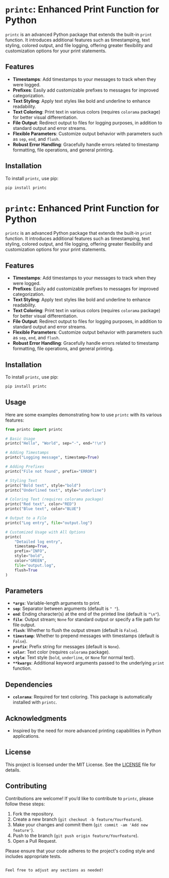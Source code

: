 # `printc`: Enhanced Print Function for Python

`printc` is an advanced Python package that extends the built-in `print` function. It introduces additional features such as timestamping, text styling, colored output, and file logging, offering greater flexibility and customization options for your print statements.

## Features

- **Timestamps**: Add timestamps to your messages to track when they were logged.
- **Prefixes**: Easily add customizable prefixes to messages for improved categorization.
- **Text Styling**: Apply text styles like bold and underline to enhance readability.
- **Text Coloring**: Print text in various colors (requires `colorama` package) for better visual differentiation.
- **File Output**: Redirect output to files for logging purposes, in addition to standard output and error streams.
- **Flexible Parameters**: Customize output behavior with parameters such as `sep`, `end`, and `flush`.
- **Robust Error Handling**: Gracefully handle errors related to timestamp formatting, file operations, and general printing.

## Installation

To install `printc`, use pip:

```bash
pip install printc
```
# `printc`: Enhanced Print Function for Python

`printc` is an advanced Python package that extends the built-in `print` function. It introduces additional features such as timestamping, text styling, colored output, and file logging, offering greater flexibility and customization options for your print statements.

## Features

- **Timestamps**: Add timestamps to your messages to track when they were logged.
- **Prefixes**: Easily add customizable prefixes to messages for improved categorization.
- **Text Styling**: Apply text styles like bold and underline to enhance readability.
- **Text Coloring**: Print text in various colors (requires `colorama` package) for better visual differentiation.
- **File Output**: Redirect output to files for logging purposes, in addition to standard output and error streams.
- **Flexible Parameters**: Customize output behavior with parameters such as `sep`, `end`, and `flush`.
- **Robust Error Handling**: Gracefully handle errors related to timestamp formatting, file operations, and general printing.

## Installation

To install `printc`, use pip:

```bash
pip install printc
```

## Usage

Here are some examples demonstrating how to use `printc` with its various features:

```python
from printc import printc

# Basic Usage
printc("Hello", "World", sep="-", end="!\n")

# Adding Timestamps
printc("Logging message", timestamp=True)

# Adding Prefixes
printc("File not found", prefix="ERROR")

# Styling Text
printc("Bold text", style="bold")
printc("Underlined text", style="underline")

# Coloring Text (requires colorama package)
printc("Red text", color="RED")
printc("Blue text", color="BLUE")

# Output to a File
printc("Log entry", file="output.log")

# Customized Usage with All Options
printc(
    "Detailed log entry",
    timestamp=True,
    prefix="INFO",
    style="bold",
    color="GREEN",
    file="output.log",
    flush=True
)
```

## Parameters

- **`*args`**: Variable-length arguments to print.
- **`sep`**: Separator between arguments (default is `" "`).
- **`end`**: Ending character(s) at the end of the printed line (default is `"\n"`).
- **`file`**: Output stream; `None` for standard output or specify a file path for file output.
- **`flush`**: Whether to flush the output stream (default is `False`).
- **`timestamp`**: Whether to prepend messages with timestamps (default is `False`).
- **`prefix`**: Prefix string for messages (default is `None`).
- **`color`**: Text color (requires `colorama` package).
- **`style`**: Text style (`bold`, `underline`, or `None` for normal text).
- **`**kwargs`**: Additional keyword arguments passed to the underlying `print` function.

## Dependencies

- **`colorama`**: Required for text coloring. This package is automatically installed with `printc`.

## Acknowledgments

- Inspired by the need for more advanced printing capabilities in Python applications.

## License

This project is licensed under the MIT License. See the [LICENSE](LICENSE) file for details.

## Contributing

Contributions are welcome! If you’d like to contribute to `printc`, please follow these steps:

1. Fork the repository.
2. Create a new branch (`git checkout -b feature/YourFeature`).
3. Make your changes and commit them (`git commit -am 'Add new feature'`).
4. Push to the branch (`git push origin feature/YourFeature`).
5. Open a Pull Request.

Please ensure that your code adheres to the project's coding style and includes appropriate tests.

```

Feel free to adjust any sections as needed!

